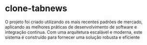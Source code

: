 # clone-tabnews
O projeto foi criado utilizando os mais recentes padrões de mercado, aplicando as melhores práticas de desenvolvimento de software e integração contínua. Com uma arquitetura escalável e moderna, este sistema é construído para fornecer uma solução robusta e eficiente
